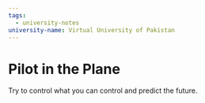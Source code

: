 ```yaml
---
tags:
  - university-notes
university-name: Virtual University of Pakistan
---
```


# Pilot in the Plane
Try to control what you can control and predict the future.

